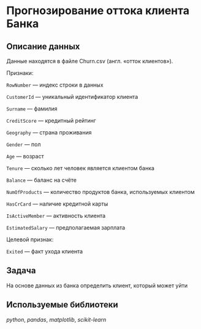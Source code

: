 # Прогнозирование оттока клиента Банка


## Описание данных

Данные находятся в файле Churn.csv (англ. «отток клиентов»). 

Признаки:

`RowNumber` — индекс строки в данных

`CustomerId` — уникальный идентификатор клиента

`Surname` — фамилия

`CreditScore` — кредитный рейтинг

`Geography` — страна проживания

`Gender` — пол

`Age` — возраст

`Tenure` — сколько лет человек является клиентом банка

`Balance` — баланс на счёте

`NumOfProducts` — количество продуктов банка, используемых клиентом

`HasCrCard` — наличие кредитной карты

`IsActiveMember` — активность клиента

`EstimatedSalary` — предполагаемая зарплата


Целевой признак:

`Exited` — факт ухода клиента

## Задача

На основе данных из банка определить клиент, который может уйти

## Используемые библиотеки
*python*, *pandas*, *matplotlib*, *scikit-learn*
